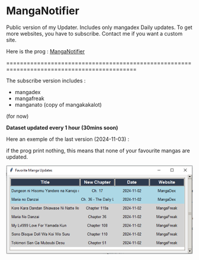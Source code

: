 # MangaNotifier
Public version of my Updater. Includes only mangadex Daily updates.  To get more websites, you have to subscribe.  Contact me if you want a custom site.

Here is the prog : [MangaNotifier](https://github.com/Ellimaaac/MangaNotifier/blob/main/MangaNotifier.py)

============================================================================================

The subscribe version includes : 
- mangadex
- mangafreak
- manganato (copy of mangakakalot)
  
(for now)

**Dataset updated every 1 hour (30mins soon)**

Here an exemple of the last version (2024-11-03) : 

if the prog print nothing, this means that none of your favourite mangas are updated.

<p align="center"><img src="GIMU2.png" width="700" /> </p> 
